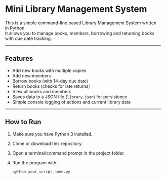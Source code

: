 # Mini Library Management System

This is a simple command-line based Library Management System written in Python.  
It allows you to manage books, members, borrowing and returning books with due date tracking.

---

## Features

- Add new books with multiple copies  
- Add new members  
- Borrow books (with 14-day due date)  
- Return books (checks for late returns)  
- View all books and members  
- Saves data to a JSON file (`library.json`) for persistence  
- Simple console logging of actions and current library data  

---

## How to Run

1. Make sure you have Python 3 installed.  
2. Clone or download this repository.  
3. Open a terminal/command prompt in the project folder.  
4. Run the program with:

   ```bash
   python your_script_name.py
